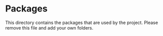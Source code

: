 # Packages

This directory contains the packages that are used by the project. Please remove this file and add your own folders.
